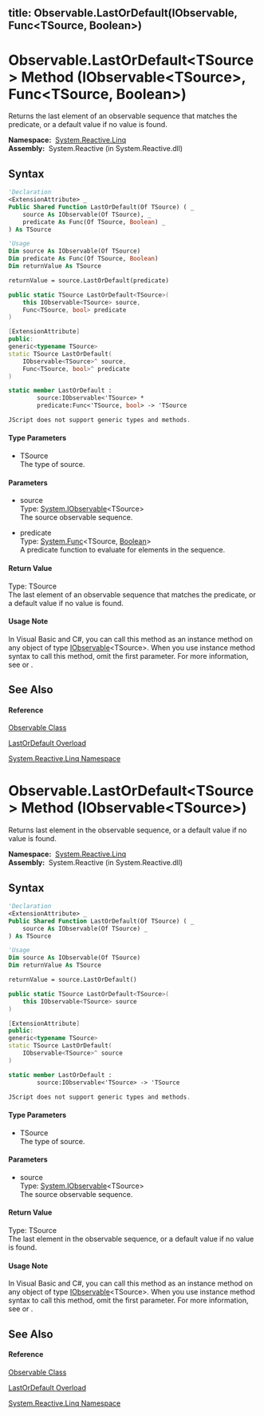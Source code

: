 title: Observable.LastOrDefault<TSource>(IObservable<TSource>, Func<TSource, Boolean>)
---
# Observable.LastOrDefault\<TSource\> Method (IObservable\<TSource\>, Func\<TSource, Boolean\>)

Returns the last element of an observable sequence that matches the predicate, or a default value if no value is found.

**Namespace:**  [System.Reactive.Linq](System.Reactive.Linq/System.Reactive.Linq)  
**Assembly:**  System.Reactive (in System.Reactive.dll)

## Syntax

```vb
'Declaration
<ExtensionAttribute> _
Public Shared Function LastOrDefault(Of TSource) ( _
    source As IObservable(Of TSource), _
    predicate As Func(Of TSource, Boolean) _
) As TSource
```

```vb
'Usage
Dim source As IObservable(Of TSource)
Dim predicate As Func(Of TSource, Boolean)
Dim returnValue As TSource

returnValue = source.LastOrDefault(predicate)
```

```csharp
public static TSource LastOrDefault<TSource>(
    this IObservable<TSource> source,
    Func<TSource, bool> predicate
)
```

```c++
[ExtensionAttribute]
public:
generic<typename TSource>
static TSource LastOrDefault(
    IObservable<TSource>^ source, 
    Func<TSource, bool>^ predicate
)
```

```fsharp
static member LastOrDefault : 
        source:IObservable<'TSource> * 
        predicate:Func<'TSource, bool> -> 'TSource 
```

```javascript
JScript does not support generic types and methods.
```

#### Type Parameters

- TSource  
  The type of source.

#### Parameters

- source  
  Type: [System.IObservable](https://msdn.microsoft.com/en-us/library/Dd990377)\<TSource\>  
  The source observable sequence.

- predicate  
  Type: [System.Func](https://msdn.microsoft.com/en-us/library/Bb549151)\<TSource, [Boolean](https://msdn.microsoft.com/en-us/library/a28wyd50)\>  
  A predicate function to evaluate for elements in the sequence.

#### Return Value

Type: TSource  
The last element of an observable sequence that matches the predicate, or a default value if no value is found.

#### Usage Note

In Visual Basic and C\#, you can call this method as an instance method on any object of type [IObservable](https://msdn.microsoft.com/en-us/library/Dd990377)\<TSource\>. When you use instance method syntax to call this method, omit the first parameter. For more information, see [](https://msdn.microsoft.com/en-us/library/Bb384936) or [](https://msdn.microsoft.com/en-us/library/Bb383977).

## See Also

#### Reference

[Observable Class](Observable/Observable)

[LastOrDefault Overload](LastOrDefault/Observable.LastOrDefault)

[System.Reactive.Linq Namespace](System.Reactive.Linq/System.Reactive.Linq)









# Observable.LastOrDefault\<TSource\> Method (IObservable\<TSource\>)

Returns last element in the observable sequence, or a default value if no value is found.

**Namespace:**  [System.Reactive.Linq](System.Reactive.Linq/System.Reactive.Linq)  
**Assembly:**  System.Reactive (in System.Reactive.dll)

## Syntax

```vb
'Declaration
<ExtensionAttribute> _
Public Shared Function LastOrDefault(Of TSource) ( _
    source As IObservable(Of TSource) _
) As TSource
```

```vb
'Usage
Dim source As IObservable(Of TSource)
Dim returnValue As TSource

returnValue = source.LastOrDefault()
```

```csharp
public static TSource LastOrDefault<TSource>(
    this IObservable<TSource> source
)
```

```c++
[ExtensionAttribute]
public:
generic<typename TSource>
static TSource LastOrDefault(
    IObservable<TSource>^ source
)
```

```fsharp
static member LastOrDefault : 
        source:IObservable<'TSource> -> 'TSource 
```

```javascript
JScript does not support generic types and methods.
```

#### Type Parameters

- TSource  
  The type of source.

#### Parameters

- source  
  Type: [System.IObservable](https://msdn.microsoft.com/en-us/library/Dd990377)\<TSource\>  
  The source observable sequence.

#### Return Value

Type: TSource  
The last element in the observable sequence, or a default value if no value is found.

#### Usage Note

In Visual Basic and C\#, you can call this method as an instance method on any object of type [IObservable](https://msdn.microsoft.com/en-us/library/Dd990377)\<TSource\>. When you use instance method syntax to call this method, omit the first parameter. For more information, see [](https://msdn.microsoft.com/en-us/library/Bb384936) or [](https://msdn.microsoft.com/en-us/library/Bb383977).

## See Also

#### Reference

[Observable Class](Observable/Observable)

[LastOrDefault Overload](LastOrDefault/Observable.LastOrDefault)

[System.Reactive.Linq Namespace](System.Reactive.Linq/System.Reactive.Linq)








